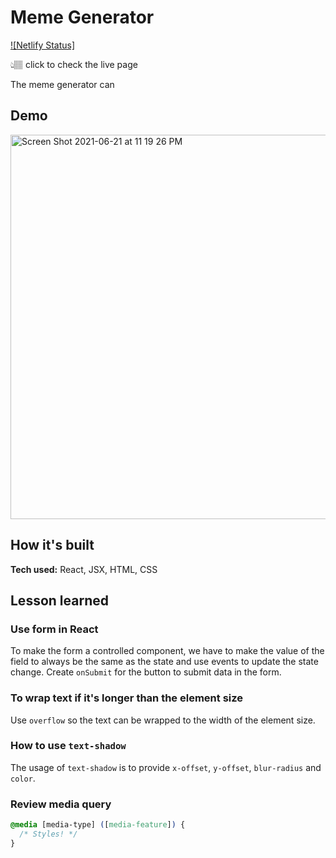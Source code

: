 # Meme Generator

[![Netlify Status]](https://yourmemegenerator.netlify.app)

👆🏽 click to check the live page

The meme generator can 

## Demo

<img width="615" alt="Screen Shot 2021-06-21 at 11 19 26 PM" src="https://user-images.githubusercontent.com/51871665/122873949-48777a00-d2e7-11eb-8407-ee3be353bb35.png">

## How it's built
**Tech used:** React, JSX, HTML, CSS

## Lesson learned

### Use form in React

To make the form a controlled component, we have to make the value of the field to always be the same as the state and use events to update the state change. 
Create `onSubmit` for the button to submit data in the form.

### To wrap text if it's longer than the element size

Use `overflow` so the text can be wrapped to the width of the element size.

### How to use `text-shadow`

The usage of `text-shadow` is to provide `x-offset`, `y-offset`, `blur-radius` and `color`.

### Review media query

```css
@media [media-type] ([media-feature]) {
  /* Styles! */
}
```

